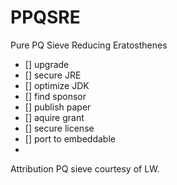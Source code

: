 # PPQSRE
Pure PQ Sieve Reducing Eratosthenes

- [] upgrade
- [] secure JRE
- [] optimize JDK
- [] find sponsor
- [] publish paper
- [] aquire grant
- [] secure license
- [] port to embeddable
- 

Attribution PQ sieve courtesy of LW.
